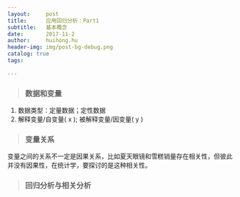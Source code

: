 ```yaml
---
layout:     post
title:      应用回归分析：Part1
subtitle:   基本概念
date:       2017-11-2
author:     huihong.hu
header-img: img/post-bg-debug.png
catalog: true
tags:
    
---
```


> ### 数据和变量

1. 数据类型：定量数据；定性数据
2. 解释变量/自变量( x );   被解释变量/因变量( y )

> ### 变量关系

​	变量之间的关系不一定是因果关系，比如夏天眼镜和雪糕销量存在相关性，但彼此并没有因果性，在统计学，要探讨的是这种相关性。

> ### 回归分析与相关分析

